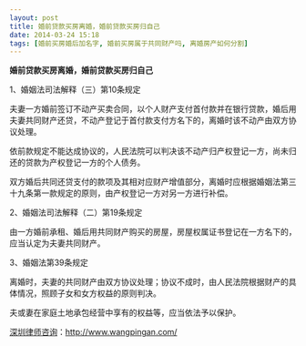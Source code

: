 ```yaml
---
layout: post
title: 婚前贷款买房离婚，婚前贷款买房归自己
date: 2014-03-24 15:18
tags: [婚前买房婚后加名字, 婚前买房属于共同财产吗, 离婚房产如何分割]
---
```

<strong>婚前贷款买房离婚，婚前贷款买房归自己</strong>

1、婚姻法司法解释（三）第10条规定

夫妻一方婚前签订不动产买卖合同，以个人财产支付首付款并在银行贷款，婚后用夫妻共同财产还贷，不动产登记于首付款支付方名下的，离婚时该不动产由双方协议处理。

依前款规定不能达成协议的，人民法院可以判决该不动产归产权登记一方，尚未归还的贷款为产权登记一方的个人债务。

双方婚后共同还贷支付的款项及其相对应财产增值部分，离婚时应根据婚姻法第三十九条第一款规定的原则，由产权登记一方对另一方进行补偿。

2、婚姻法司法解释（二）第19条规定

由一方婚前承租、婚后用共同财产购买的房屋，房屋权属证书登记在一方名下的，应当认定为夫妻共同财产。

3、婚姻法第39条规定

离婚时，夫妻的共同财产由双方协议处理；协议不成时，由人民法院根据财产的具体情况，照顾子女和女方权益的原则判决。

夫或妻在家庭土地承包经营中享有的权益等，应当依法予以保护。

<a href="http://www.wangpingan.com/">深圳律师咨询</a>：<a href="http://www.wangpingan.com/">http://www.wangpingan.com/</a>

